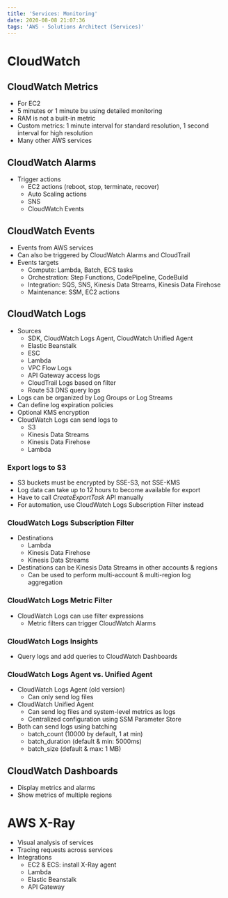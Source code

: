 ```yaml
---
title: 'Services: Monitoring'
date: 2020-08-08 21:07:36
tags: 'AWS - Solutions Architect (Services)'
---
```


# CloudWatch

## CloudWatch Metrics

- For EC2
 - 5 minutes or 1 minute bu using detailed monitoring
 - RAM is not a built-in metric
 - Custom metrics: 1 minute interval for standard resolution, 1 second interval for high resolution
- Many other AWS services

## CloudWatch Alarms

- Trigger actions
  - EC2 actions (reboot, stop, terminate, recover)
  - Auto Scaling actions
  - SNS
  - CloudWatch Events

## CloudWatch Events

- Events from AWS services
- Can also be triggered by CloudWatch Alarms and CloudTrail
- Events targets
  - Compute: Lambda, Batch, ECS tasks
  - Orchestration: Step Functions, CodePipeline, CodeBuild
  - Integration: SQS, SNS, Kinesis Data Streams, Kinesis Data Firehose
  - Maintenance: SSM, EC2 actions

## CloudWatch Logs

- Sources
  - SDK, CloudWatch Logs Agent, CloudWatch Unified Agent
  - Elastic Beanstalk
  - ESC
  - Lambda
  - VPC Flow Logs
  - API Gateway access logs
  - CloudTrail Logs based on filter
  - Route 53 DNS query logs
- Logs can be organized by Log Groups or Log Streams
- Can define log expiration policies
- Optional KMS encryption
- CloudWatch Logs can send logs to
  - S3
  - Kinesis Data Streams
  - Kinesis Data Firehose
  - Lambda

### Export logs to S3

- S3 buckets must be encrypted by SSE-S3, not SSE-KMS
- Log data can take up to 12 hours to become available for export
- Have to call *CreateExportTask* API manually
- For automation, use CloudWatch Logs Subscription Filter instead

### CloudWatch Logs Subscription Filter

- Destinations
  - Lambda
  - Kinesis Data Firehose
  - Kinesis Data Streams
- Destinations can be Kinesis Data Streams in other accounts & regions
  - Can be used to perform multi-account & multi-region log aggregation

### CloudWatch Logs Metric Filter

- CloudWatch Logs can use filter expressions
  - Metric filters can trigger CloudWatch Alarms

### CloudWatch Logs Insights

- Query logs and add queries to CloudWatch Dashboards

### CloudWatch Logs Agent vs. Unified Agent

- CloudWatch Logs Agent (old version)
  - Can only send log files
- CloudWatch Unified Agent
  - Can send log files and system-level metrics as logs
  - Centralized configuration using SSM Parameter Store
- Both can send logs using batching
  - batch_count (10000 by default, 1 at min)
  - batch_duration (default & min: 5000ms)
  - batch_size (default & max: 1 MB)

## CloudWatch Dashboards

- Display metrics and alarms
- Show metrics of multiple regions

# AWS X-Ray

- Visual analysis of services
- Tracing requests across services
- Integrations
  - EC2 & ECS: install X-Ray agent
  - Lambda
  - Elastic Beanstalk
  - API Gateway
